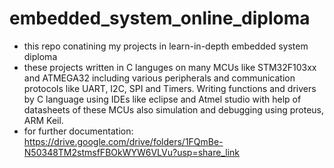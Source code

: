 # embedded_system_online_diploma
- this repo conatining my projects in learn-in-depth embedded system diploma
- these projects written in C languges on many MCUs like STM32F103xx and ATMEGA32 including various
  peripherals and communication protocols like UART, I2C, SPI and Timers.
  Writing functions and drivers by C language using IDEs like eclipse and Atmel studio with help of datasheets of these MCUs
  also simulation and debugging using proteus, ARM Keil.
- for further documentation: https://drive.google.com/drive/folders/1FQmBe-N50348TM2stmsfFBOkWYW6VLVu?usp=share_link
